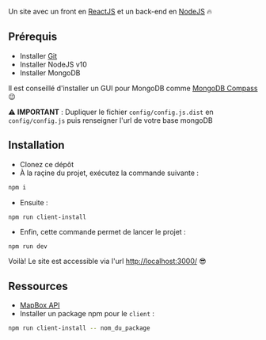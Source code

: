 Un site avec un front en [ReactJS](https://reactjs.org/) et un back-end en [NodeJS](https://nodejs.org/en/) :fire:

## Prérequis

* Installer [Git](https://tinyurl.com/ydg7nc6e)
* Installer NodeJS v10
* Installer MongoDB

Il est conseillé d'installer un GUI pour MongoDB comme [MongoDB Compass](https://www.mongodb.com/products/compass) 😉


⚠️ **IMPORTANT** : Dupliquer le fichier `config/config.js.dist` en `config/config.js` puis renseigner l'url de votre base mongoDB

## Installation

* Clonez ce dépôt
* À la raçine du projet, exécutez la commande suivante :
```bash
npm i
```
* Ensuite :
```bash
npm run client-install
```
* Enfin, cette commande permet de lancer le projet :
```
npm run dev
```

Voilà! Le site est accessible via l'url <http://localhost:3000/> :sunglasses:

## Ressources

* [MapBox API](https://www.mapbox.com/mapbox-gl-js/api)
* Installer un package npm pour le `client` :
````bash
npm run client-install -- nom_du_package
````

